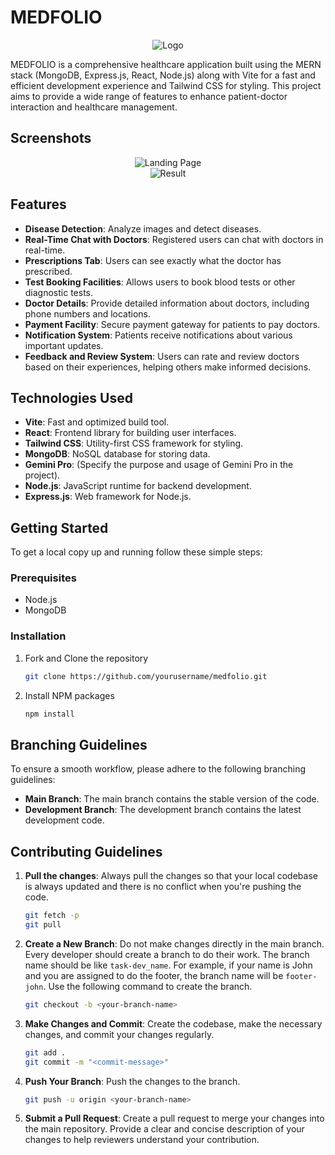 # MEDFOLIO
<div align="center">
  <img src="https://github.com/user-attachments/assets/f24f257f-c25a-40bf-b99c-c4a3dab835b9" alt="Logo">
</div>

MEDFOLIO is a comprehensive healthcare application built using the MERN stack (MongoDB, Express.js, React, Node.js) along with Vite for a fast and efficient development experience and Tailwind CSS for styling. This project aims to provide a wide range of features to enhance patient-doctor interaction and healthcare management.

## Screenshots
<div align="center">
  <img src="https://github.com/user-attachments/assets/587a32f8-a95f-43e8-ab08-855719a8d114" alt="Landing Page">
</div>

<div align="center">
  <img src="https://github.com/user-attachments/assets/7cb1c7ab-6591-4883-8c74-3da91510561d" alt="Result">
</div>

## Features
- **Disease Detection**: Analyze images and detect diseases.
- **Real-Time Chat with Doctors**: Registered users can chat with doctors in real-time.
- **Prescriptions Tab**: Users can see exactly what the doctor has prescribed.
- **Test Booking Facilities**: Allows users to book blood tests or other diagnostic tests.
- **Doctor Details**: Provide detailed information about doctors, including phone numbers and locations.
- **Payment Facility**: Secure payment gateway for patients to pay doctors.
- **Notification System**: Patients receive notifications about various important updates.
- **Feedback and Review System**: Users can rate and review doctors based on their experiences, helping others make informed decisions.

## Technologies Used

- **Vite**: Fast and optimized build tool.
- **React**: Frontend library for building user interfaces.
- **Tailwind CSS**: Utility-first CSS framework for styling.
- **MongoDB**: NoSQL database for storing data.
- **Gemini Pro**: (Specify the purpose and usage of Gemini Pro in the project).
- **Node.js**: JavaScript runtime for backend development.
- **Express.js**: Web framework for Node.js.

## Getting Started

To get a local copy up and running follow these simple steps:

### Prerequisites

- Node.js
- MongoDB

### Installation

1. Fork and Clone the repository
   ```sh
   git clone https://github.com/yourusername/medfolio.git
   ```

2. Install NPM packages
    ```sh
    npm install
    ```

## Branching Guidelines

To ensure a smooth workflow, please adhere to the following branching guidelines:

- **Main Branch**: The main branch contains the stable version of the code.
- **Development Branch**: The development branch contains the latest development code.

## Contributing Guidelines

1. **Pull the changes**: Always pull the changes so that your local codebase is always updated and there is no conflict when you're pushing the code.
   ```bash
   git fetch -p
   git pull
   ```

2. **Create a New Branch**: Do not make changes directly in the main branch. Every developer should create a branch to do their work. The branch name should be like `task-dev_name`. For example, if your name is John and you are assigned to do the footer, the branch name will be `footer-john`. Use the following command to create the branch.
   ```sh
   git checkout -b <your-branch-name>
   ```

3. **Make Changes and Commit**: Create the codebase, make the necessary changes, and commit your changes regularly.
   ```sh
   git add .
   git commit -m "<commit-message>"
   ```

4. **Push Your Branch**: Push the changes to the branch.
   ```sh
   git push -u origin <your-branch-name>
   ```

5. **Submit a Pull Request**: Create a pull request to merge your changes into the main repository. Provide a clear and concise description of your changes to help reviewers understand your contribution.

